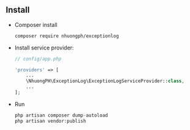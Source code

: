 Install
------

* Composer install
    ```bash
    composer require nhuongph/exceptionlog
    ```
 
* Install service provider:

    ```php
    // config/app.php

    'providers' => [
        ...
        \NhuongPH\ExceptionLog\ExceptionLogServiceProvider::class,
        ...
    ];
    ``` 
    
* Run

    ```php
    php artisan composer dump-autoload
    php artisan vendor:publish
